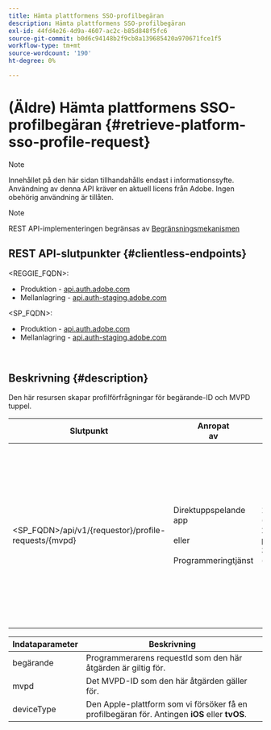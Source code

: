 ```yaml
---
title: Hämta plattformens SSO-profilbegäran
description: Hämta plattformens SSO-profilbegäran
exl-id: 44fd4e26-4d9a-4607-ac2c-b85d848f5fc6
source-git-commit: b0d6c94148b2f9cb8a139685420a970671fce1f5
workflow-type: tm+mt
source-wordcount: '190'
ht-degree: 0%

---
```


# (Äldre) Hämta plattformens SSO-profilbegäran {#retrieve-platform-sso-profile-request}

>[!NOTE]
>
>Innehållet på den här sidan tillhandahålls endast i informationssyfte. Användning av denna API kräver en aktuell licens från Adobe. Ingen obehörig användning är tillåten.

>[!NOTE]
>
> REST API-implementeringen begränsas av [Begränsningsmekanismen](/help/authentication/integration-guide-programmers/throttling-mechanism.md)

## REST API-slutpunkter {#clientless-endpoints}

&lt;REGGIE_FQDN>:

* Produktion - [api.auth.adobe.com](http://api.auth.adobe.com/)
* Mellanlagring - [api.auth-staging.adobe.com](http://api.auth-staging.adobe.com/)

&lt;SP_FQDN>:

* Produktion - [api.auth.adobe.com](http://api.auth.adobe.com/)
* Mellanlagring - [api.auth-staging.adobe.com](http://api.auth-staging.adobe.com/)

</br>

## Beskrivning {#description}

Den här resursen skapar profilförfrågningar för begärande-ID och MVPD tuppel.


| Slutpunkt | Anropat </br>av | Indata   </br>Parametrar | HTTP </br>Metod | Svar | HTTP </br>Response |
| --- | --- | --- | --- | --- | --- |
| &lt;SP_FQDN>/api/v1/{requestor}/profile-requests/{mvpd} | Direktuppspelande app</br></br>eller</br></br>Programmeringtjänst | 1. beställare (path param)</br>2. mvpd (path param)</br>3. deviceType (obligatoriskt) | GET | Svarets Content-Type blir application/octet-stream eftersom den faktiska nyttolasten är ogenomskinlig för klientprogrammet.</br></br>Svaret bör vidarebefordras av programmet till SSO-motorn för plattformen</br></br>för att erhålla en enkel inloggning för profiler. | 200 - lyckades   </br>400 - Ogiltig begäran |


| Indataparameter | Beskrivning |
| --------------- | -------------------------------------------------------------------------------------------------------- |
| begärande | Programmerarens requestId som den här åtgärden är giltig för. |
| mvpd | Det MVPD-ID som den här åtgärden gäller för. |
| deviceType | Den Apple-plattform som vi försöker få en profilbegäran för.  Antingen **iOS** eller **tvOS**. |
